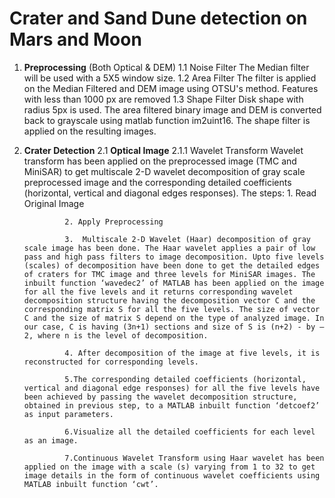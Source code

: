 # Crater and Sand Dune detection on Mars and Moon

1. **Preprocessing** (Both Optical & DEM)
    1.1 Noise Filter 
    The Median filter will be used with a 5X5 window size.
    1.2 Area Filter
    The filter is applied on the Median Filtered and DEM image using OTSU's method.
    Features with less than 1000 px are removed
    1.3 Shape Filter 
    Disk shape with radius 5px is used.
    The area filtered binary image and DEM is converted back to grayscale using matlab function im2uint16.
    The shape filter is applied on the resulting images.

2. **Crater Detection**
    2.1 **Optical Image**
        2.1.1 Wavelet Transform 
            Wavelet transform has been applied on the preprocessed image (TMC and MiniSAR) to get multiscale 2-D wavelet decomposition of gray scale preprocessed image and the corresponding detailed coefficients (horizontal, vertical and diagonal edges responses).
            The steps: 
                1. Read Original Image
                
                2. Apply Preprocessing 
                
                3.  Multiscale 2-D Wavelet (Haar) decomposition of gray scale image has been done. The Haar wavelet applies a pair of low pass and high pass filters to image decomposition. Upto five levels (scales) of decomposition have been done to get the detailed edges of craters for TMC image and three levels for MiniSAR images. The inbuilt function ‘wavedec2’ of MATLAB has been applied on the image for all the five levels and it returns corresponding wavelet decomposition structure having the decomposition vector C and the corresponding matrix S for all the five levels. The size of vector C and the size of matrix S depend on the type of analyzed image. In our case, C is having (3n+1) sections and size of S is (n+2) - by – 2, where n is the level of decomposition.
                
                4. After decomposition of the image at five levels, it is reconstructed for corresponding levels. 

                5.The corresponding detailed coefficients (horizontal, vertical and diagonal edge responses) for all the five levels have been achieved by passing the wavelet decomposition structure, obtained in previous step, to a MATLAB inbuilt function ‘detcoef2’ as input parameters. 

                6.Visualize all the detailed coefficients for each level as an image.

                7.Continuous Wavelet Transform using Haar wavelet has been applied on the image with a scale (s) varying from 1 to 32 to get image details in the form of continuous wavelet coefficients using MATLAB inbuilt function ‘cwt’. 

